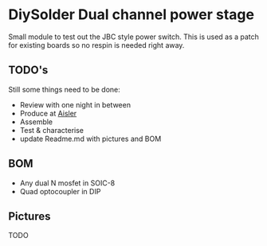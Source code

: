 # DiySolder Dual channel power stage
Small module to test out the JBC style power switch. This is used as a patch for existing boards so no respin is needed right away.
## TODO's
Still some things need to be done:
* Review with one night in between
* Produce at [Aisler](https://aisler.net)
* Assemble
* Test & characterise
* update Readme.md with pictures and BOM
## BOM
* Any dual N mosfet in SOIC-8
* Quad optocoupler in DIP
## Pictures
TODO
